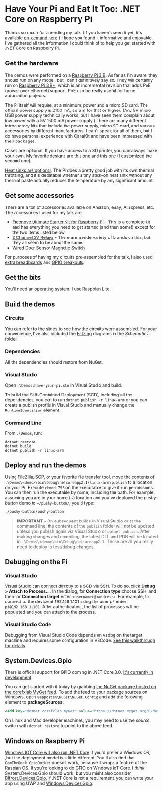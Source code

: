 # Have Your Pi and Eat It Too: .NET Core on Raspberry Pi

Thanks so much for attending my talk! (If you haven't seen it yet, it's available [on-demand here](https://channel9.msdn.com/Events/dotnetConf/2018/S314).) I hope you found it informative and enjoyable. I've gathered all the information I could think of to help you get started with .NET Core on Raspberry Pi.

## Get the hardware

The demos were performed on a [Raspberry Pi 3 B](https://www.raspberrypi.org/products/raspberry-pi-3-model-b/). As far as I'm aware, they should run on any model, but I can't definitively say so. They will certainly run on [Raspberry Pi 3 B+](https://www.raspberrypi.org/products/raspberry-pi-3-model-b-plus/), which is an incremental revision that adds PoE (power over ethernet) support. PoE can be really useful for home automation projects.

The Pi itself will require, at a minimum, power and a micro SD card. The official power supply is 2100 mA, so aim for that or higher. (Any 5V micro USB power supply technically works, but I have seen them complain about low power with a 5V 1500 mA power supply.) There are many different introductory kits that include the power supply, micro SD card, and various accessories by different manufacturers. I can't speak for all of them, but I do have personal experience with CanaKit and have been impressed with their packages.

Cases are optional. If you have access to a 3D printer, you can always make your own. My favorite designs are [this one](https://www.thingiverse.com/thing:1549574) and [this one](https://www.thingiverse.com/thing:3061437) (I customized the second one).

[Heat sinks are optional](https://raspberrypi.stackexchange.com/questions/43752/do-i-need-to-use-a-heat-sink). The Pi does a pretty good job with its own thermal throttling, and it's debatable whether a tiny stick-on heat sink without any thermal paste actually reduces the temperature by any significant amount. 

## Get some accessories

There are a ton of accessories available on Amazon, eBay, AliExpress, etc. The accessories I used for my talk are:

* [Freenove Ultimate Starter Kit for Raspberry Pi](http://a.co/d/0Pl9Tdp) - This is a complete kit and has everything you need to get started (and then some!) except for the two items listed below.
* [2 Channel 5V Relays](http://a.co/d/j5lcbjm) - There are a wide variety of brands on this, but they all seem to be about the same. 
* [Wired Door Sensor Magnetic Switch](http://a.co/d/i3lq5l2)

For purposes of having my circuits pre-assembled for the talk, I also used [extra breadboards](http://a.co/d/1UH92rN) and [GPIO breakouts](http://a.co/d/d7bWMI5).

## Get the bits

You'll need an [operating system](https://www.raspberrypi.org/downloads/). I use Raspbian Lite. 

## Build the demos

### Circuits
You can refer to the slides to see how the circuits were assembled. For your convenience, I've also included the [Fritzing](http://fritzing.org/home/) diagrams in the *Schematics* folder.

### Dependencies
All the dependencies should restore from NuGet.

### Visual Studio
Open `.\Demos\have-your-pi.sln` in Visual Studio and build.

To build the Self-Contained Deployment (SCD), including all the dependencies, you can to run `dotnet publish -r linux-arm` or you can create a publish profile in Visual Studio and manually change the `RuntimeIdentifier` element.

### Command Line
From `.\Demos`, run:

```console
dotnet restore
dotnet build
dotnet publish -r linux-arm
```

## Deploy and run the demos

Using FileZilla, SCP, or your favorite file transfer tool, move the contents of `.\Demos\<demo>\bin\Debug\netcoreapp2.1\linux-arm\publish` to a location on your Pi. Execute `chmod 755` on the executable to give it run permissions. You can then run the executable by name, including the path. For example, assuming you are in your home (~) location and you've deployed the *pushy-button* demo to `~/pushy-button/`, you'd type:

```bash
./pushy-button/pushy-button
```

> **IMPORTANT** - On subsequent builds in Visual Studio or at the command line, the contents of the `publish` folder will not be updated unless you publish again via Visual Studio or `dotnet publish`. After making changes and compiling, the latest DLL and PDB will be located in `.\Demos\<demo>\bin\Debug\netcoreapp2.1`. Those are all you really need to deploy to test/debug changes.

## Debugging on the Pi

### Visual Studio

Visual Studio can connect directly to a SCD via SSH. To do so, click **Debug > Attach to Process...**. In the dialog, for **Connection type** choose SSH, and then for **Connection target** enter `<username>@<address>`.  For example, to connect to the device at 192.168.1.101 using the user *pi*, enter `pi@192.168.1.101`. After authenticating, the list of processes will be populated and you can attach to the process. 

### Visual Studio Code

Debugging from Visual Studio Code depends on vsdbg on the target machine and requires some configuration in VSCode. [See this walkthrough for details](https://github.com/OmniSharp/omnisharp-vscode/wiki/Remote-Debugging-On-Linux-Arm).

## System.Devices.Gpio

There is official support for GPIO coming in .NET Core 3.0. [It's currently in development](https://github.com/dotnet/iot).

You can get started with it today by grabbing [the NuGet package hosted on the corefxlab MyGet feed](https://dotnet.myget.org/feed/dotnet-corefxlab/package/nuget/System.Devices.Gpio). To add the feed to your package sources on Windows, open `%appdata%\NuGet\NuGet.Config` and add the following element to **packageSources**:

```xml
<add key="dotnet corefxlab MyGet" value="https://dotnet.myget.org/F/dotnet-corefxlab/api/v3/index.json" />
```

On Linux and Mac developer machines, you may need to use the *source* switch with `dotnet restore` to point to the above feed. 

## Windows on Raspberry Pi

[Windows IOT Core will also run .NET Core](https://github.com/dotnet/core/blob/master/samples/RaspberryPiInstructions.md) if you'd prefer a Windows OS, ,but the deployment model is a little different. You'll also find that `CamTheGeek.GpioDotNet` doesn't work, because it wraps a feature of the Raspian OS.  If you're looking to do GPIO on Windows IoT Core, I *think* [System.Devices.Gpio](https://dotnet.myget.org/feed/dotnet-corefxlab/package/nuget/System.Devices.Gpio) should work, but you might also consider [Bifrost.Devices.Gpio](https://www.nuget.org/packages/Bifrost.Devices.Gpio/).  If .NET Core is not a requirement, you can write your app using UWP and [Windows.Devices.Gpio](https://docs.microsoft.com/uwp/api/Windows.Devices.Gpio).
